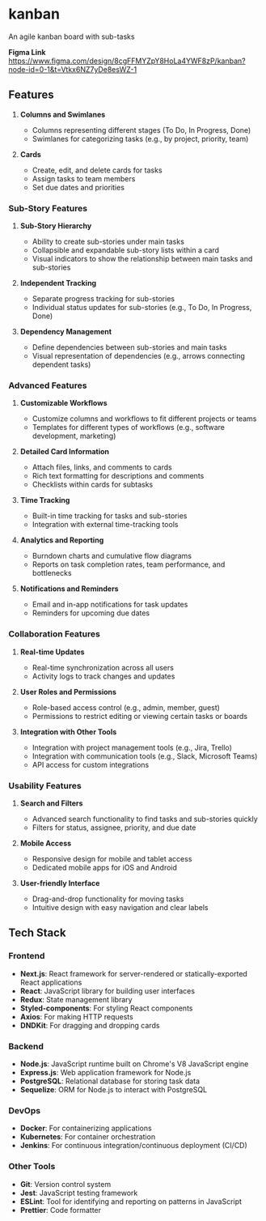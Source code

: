 # kanban
An agile kanban board with sub-tasks

**Figma Link**
https://www.figma.com/design/8cgFFMYZpY8HoLa4YWF8zP/kanban?node-id=0-1&t=Vtkx6NZ7yDe8esWZ-1

## Features
1. **Columns and Swimlanes**
   - Columns representing different stages (To Do, In Progress, Done)
   - Swimlanes for categorizing tasks (e.g., by project, priority, team)

2. **Cards**
   - Create, edit, and delete cards for tasks
   - Assign tasks to team members
   - Set due dates and priorities

### Sub-Story Features
1. **Sub-Story Hierarchy**
   - Ability to create sub-stories under main tasks
   - Collapsible and expandable sub-story lists within a card
   - Visual indicators to show the relationship between main tasks and sub-stories

2. **Independent Tracking**
   - Separate progress tracking for sub-stories
   - Individual status updates for sub-stories (e.g., To Do, In Progress, Done)

3. **Dependency Management**
   - Define dependencies between sub-stories and main tasks
   - Visual representation of dependencies (e.g., arrows connecting dependent tasks)

### Advanced Features
1. **Customizable Workflows**
   - Customize columns and workflows to fit different projects or teams
   - Templates for different types of workflows (e.g., software development, marketing)

2. **Detailed Card Information**
   - Attach files, links, and comments to cards
   - Rich text formatting for descriptions and comments
   - Checklists within cards for subtasks

3. **Time Tracking**
   - Built-in time tracking for tasks and sub-stories
   - Integration with external time-tracking tools

4. **Analytics and Reporting**
   - Burndown charts and cumulative flow diagrams
   - Reports on task completion rates, team performance, and bottlenecks

5. **Notifications and Reminders**
   - Email and in-app notifications for task updates
   - Reminders for upcoming due dates

### Collaboration Features
1. **Real-time Updates**
   - Real-time synchronization across all users
   - Activity logs to track changes and updates

2. **User Roles and Permissions**
   - Role-based access control (e.g., admin, member, guest)
   - Permissions to restrict editing or viewing certain tasks or boards

3. **Integration with Other Tools**
   - Integration with project management tools (e.g., Jira, Trello)
   - Integration with communication tools (e.g., Slack, Microsoft Teams)
   - API access for custom integrations

### Usability Features
1. **Search and Filters**
   - Advanced search functionality to find tasks and sub-stories quickly
   - Filters for status, assignee, priority, and due date

2. **Mobile Access**
   - Responsive design for mobile and tablet access
   - Dedicated mobile apps for iOS and Android

3. **User-friendly Interface**
   - Drag-and-drop functionality for moving tasks
   - Intuitive design with easy navigation and clear labels

## Tech Stack

### Frontend
- **Next.js**: React framework for server-rendered or statically-exported React applications
- **React**: JavaScript library for building user interfaces
- **Redux**: State management library
- **Styled-components**: For styling React components
- **Axios**: For making HTTP requests
- **DNDKit**: For dragging and dropping cards

### Backend
- **Node.js**: JavaScript runtime built on Chrome's V8 JavaScript engine
- **Express.js**: Web application framework for Node.js
- **PostgreSQL**: Relational database for storing task data
- **Sequelize**: ORM for Node.js to interact with PostgreSQL

### DevOps
- **Docker**: For containerizing applications
- **Kubernetes**: For container orchestration
- **Jenkins**: For continuous integration/continuous deployment (CI/CD)

### Other Tools
- **Git**: Version control system
- **Jest**: JavaScript testing framework
- **ESLint**: Tool for identifying and reporting on patterns in JavaScript
- **Prettier**: Code formatter
